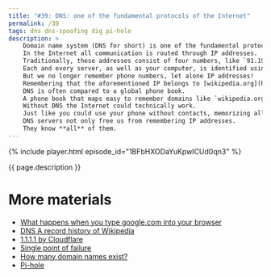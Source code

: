 ```yaml
---
title: "#39: DNS: one of the fundamental protocols of the Internet"
permalink: /39
tags: dns dns-spoofing dig pi-hole
description: >
    Domain name system (DNS for short) is one of the fundamental protocols of the Internet.
    In the Internet all communication is routed through IP addresses.
    Traditionally, these addresses consist of four numbers, like `91.198.174.192`.
    Each and every server, as well as your computer, is identified using such an address.
    But we no longer remember phone numbers, let alone IP addresses!
    Remembering that the aforementioned IP belongs to [wikipedia.org](https://www.wikipedia.org/) is tedious.
    DNS is often compared to a global phone book.
    A phone book that maps easy to remember domains like `wikipedia.org` or `gmail.com` to IP addresses - usable by machines.
    Without DNS the Internet could technically work.
    Just like you could use your phone without contacts, memorizing all phone numbers.
    DNS servers not only free us from remembering IP addresses.
    They know **all** of them.
---
```


{% include player.html episode_id="1BFbHXODaYuKpwICUd0qn3" %}

{{ page.description }}

<!--
One of the most common recruiting questions is: "[What happens when you type google.com into your browser?](https://github.com/alex/what-happens-when)"
Before your browser can establish a TCP/IP connection and send an HTTP request, it must figure out, what's the current IP of Google?
Our computer asks the nearest DNS server?
The _nearest_ DNS server can either be our router, our ISP, or some well-known server.
Like [`1.1.1.1`](https://1.1.1.1/) by Cloudflare.

OK, obviously, one DNS server can't serve the whole Internet.
Otherwise, it would be a massive _single point of failure_.
But it's even worse.
Simple replication over multiple nodes is not sufficient.
The Internet has roughly half a billion domains.
A single database would quickly run out of disk space.
Therefore, DNS records are sharded in a hierarchy.
At the very top there are 13 root servers.
Their IP addresses are well-known and these servers are replicated.
But the scope of root servers is very limited.
They barely know where to find DNS servers for `.com`, `.org`, `.gov` and other top-level domains.
So, the root server replies with the IP address of the DNS server knowing `.com` domains.

Now, we recursively call that second server.
That one doesn't know where `google.com` is located either.
But it knows where the DNS for `google.com` (and all subdomains, like `docs.google.com`) is.
The third server, owned by Google, finally knows where `google.com` is.
This last server returns so-called authoritative answer.
As opposed to recursive answers that we got on the way.
You can debug all of this using `dig` command with `+trace` option.

OK, that's a lot of work!
Especially if you take into account that, for example, Wikipedia's IP changed only three of times in the last decade.
Google, on the other hand, used almost 6 hundred different IPs since 2011.
But even for Google we can safely cache the domain to IP association.
DNS records actually have a time to live attribute.
All servers, as well as our computers and even web browsers, do some aggressive caching.

DNS protocol is almost 40 years old.
It wasn't built with security in mind.
Imagine a man-in-the-middle attack returning a malicious server's IP for a legitimate domain.
This is called DNS spoofing.
Also, the DNS traffic is unencrypted, so intermediate servers know which websites you enter.
You can leverage this feature for good.
For example, Pi-hole is a home DNS server proxy that blocks DNS queries to ads and trackers.
I was blown away to see about 10% of my Internet traffic blocked with no negative impact on functionality.

That's it, thanks for listening, bye!
-->

# More materials

* [What happens when you type google.com into your browser](https://github.com/alex/what-happens-when)
* [DNS A record history of Wikipedia](http://dnshistory.org/historical-dns-records/a/wikipedia.org)
* [1.1.1.1 by Cloudflare](https://1.1.1.1/)
* [Single point of failure](https://en.wikipedia.org/wiki/Single_point_of_failure)
* [How many domain names exist?](https://www.quora.com/How-many-domain-names-exist)
* [Pi-hole](https://pi-hole.net/)


